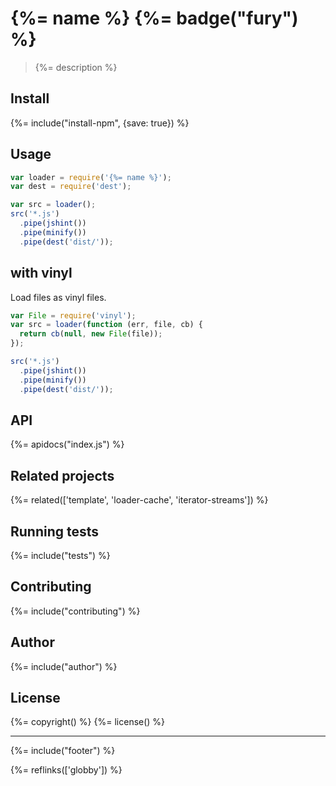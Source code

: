 # {%= name %} {%= badge("fury") %}

> {%= description %}

## Install
{%= include("install-npm", {save: true}) %}

## Usage

```js
var loader = require('{%= name %}');
var dest = require('dest');

var src = loader();
src('*.js')
  .pipe(jshint())
  .pipe(minify())
  .pipe(dest('dist/'));
```

## with vinyl

Load files as vinyl files.

```js
var File = require('vinyl');
var src = loader(function (err, file, cb) {
  return cb(null, new File(file));
});

src('*.js')
  .pipe(jshint())
  .pipe(minify())
  .pipe(dest('dist/'));
```

## API
{%= apidocs("index.js") %}

## Related projects
{%= related(['template', 'loader-cache', 'iterator-streams']) %}  

## Running tests
{%= include("tests") %}

## Contributing
{%= include("contributing") %}

## Author
{%= include("author") %}

## License
{%= copyright() %}
{%= license() %}

***

{%= include("footer") %}

{%= reflinks(['globby']) %}